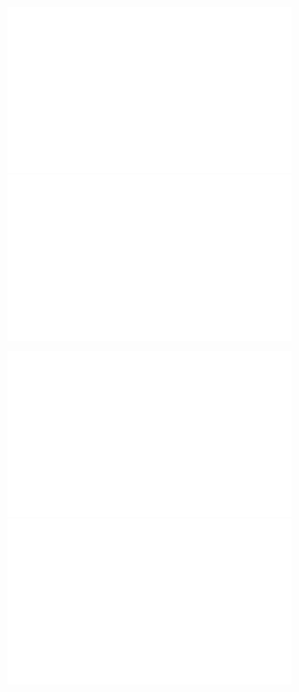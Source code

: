 

<p align="center">
  <img src="https://github.com/aktsasori/aktsasori/blob/master/generated/overview.svg#gh-dark-mode-only" />
  <img src="https://github.com/aktsasori/aktsasori/blob/master/generated/languages.svg#gh-dark-mode-only" />
</p>

<p align="center">
  <img src="https://github.com/aktsasori/aktsasori/blob/master/generated/overview.svg#gh-light-mode-only" />
  <img src="https://github.com/aktsasori/aktsasori/blob/master/generated/languages.svg#gh-light-mode-only" />
</p>


